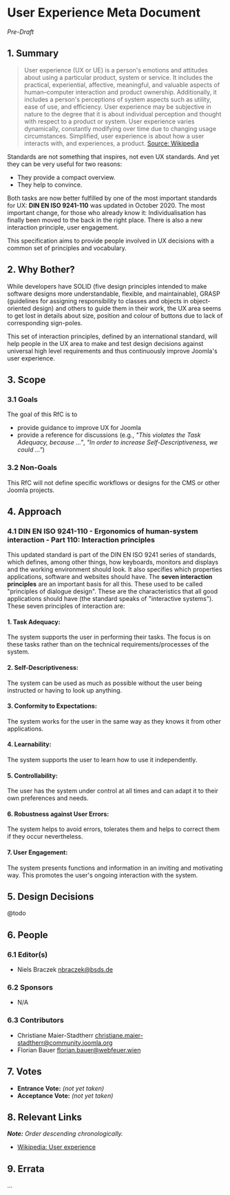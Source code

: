 # User Experience Meta Document
_Pre-Draft_

## 1. Summary

> User experience (UX or UE) is a person's emotions and attitudes about using a particular product, system or service. It
includes the practical, experiential, affective, meaningful, and valuable aspects of human–computer interaction and
product ownership. Additionally, it includes a person's perceptions of system aspects such as utility, ease of use, and
efficiency. User experience may be subjective in nature to the degree that it is about individual perception and thought
with respect to a product or system. User experience varies dynamically, constantly modifying over time due to changing
usage circumstances. Simplified, user experience is about how a user interacts with, and experiences, a product.
[Source: Wikipedia](https://en.wikipedia.org/wiki/User_experience)

Standards are not something that inspires, not even UX standards. And yet they can be very useful for two reasons:

* They provide a compact overview.
* They help to convince.

Both tasks are now better fulfilled by one of the most important standards for UX: **DIN EN ISO 9241-110** was updated
in October 2020. The most important change, for those who already know it: Individualisation has finally been
moved to the back in the right place. There is also a new interaction principle, user engagement.

This specification aims to provide people involved in UX decisions with a common set of principles and vocabulary.

## 2. Why Bother?

While developers have SOLID (five design principles intended to make software designs more understandable, flexible, and
maintainable), GRASP (guidelines for assigning responsibility to classes and objects in object-oriented design)  and
others to guide them in their work, the UX area seems to get lost in details about size, position and colour of buttons
due to lack of corresponding sign-poles.

This set of interaction principles, defined by an international standard, will help people in the UX area to make and 
test design decisions against universal high level requirements and thus continuously improve Joomla's user experience.

## 3. Scope

### 3.1 Goals

The goal of this RfC is to 
* provide guidance to improve UX for Joomla
* provide a reference for discussions (e.g., _"This violates the Task Adequacy, because ..."_, _"In order to increase
  Self-Descriptiveness, we could ..."_)

### 3.2 Non-Goals

This RfC will not define specific workflows or designs for the CMS or other Joomla projects.

## 4. Approach

### 4.1 DIN EN ISO 9241-110 - Ergonomics of human-system interaction - Part 110: Interaction principles

This updated standard is part of the DIN EN ISO 9241 series of standards, which defines, among other things, how
keyboards, monitors and displays and the working environment should look. It also specifies which properties
applications, software and websites should have. The **seven interaction principles** are an important basis for all this.
These used to be called "principles of dialogue design". These are the characteristics that all good applications should
have (the standard speaks of "interactive systems").
These seven principles of interaction are:

#### 1. Task Adequacy:

The system supports the user in performing their tasks. The focus is on these tasks rather than on the technical
requirements/processes of the system.

#### 2. Self-Descriptiveness:

The system can be used as much as possible without the user being instructed or having to look up anything.

#### 3. Conformity to Expectations:

The system works for the user in the same way as they knows it from other applications.

#### 4. Learnability:

The system supports the user to learn how to use it independently.

#### 5. Controllability:

The user has the system under control at all times and can adapt it to their own preferences and needs.

#### 6. Robustness against User Errors:

The system helps to avoid errors, tolerates them and helps to correct them if they occur nevertheless.

#### 7. User Engagement:

The system presents functions and information in an inviting and motivating way. This promotes the user's ongoing
interaction with the system.

## 5. Design Decisions

@todo

## 6. People

### 6.1 Editor(s)

* Niels Braczek <nbraczek@bsds.de>

### 6.2 Sponsors

* N/A

### 6.3 Contributors

* Christiane Maier-Stadtherr <christiane.maier-stadtherr@community.joomla.org>
* Florian Bauer <florian.bauer@webfeuer.wien>

## 7. Votes

* **Entrance Vote:** _(not yet taken)_
* **Acceptance Vote:** _(not yet taken)_

## 8. Relevant Links

_**Note:** Order descending chronologically._

* [Wikipedia: User experience](https://en.wikipedia.org/wiki/User_experience)

## 9. Errata

...
